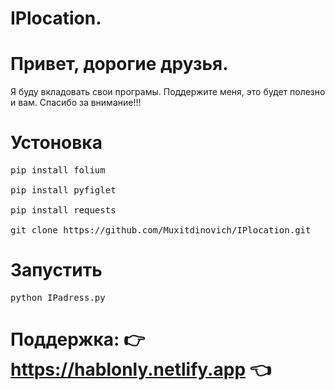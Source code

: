 # IPlocation.
# Привет, дорогие друзья.
Я буду вкладовать свои програмы. Поддержите меня, это будет полезно и вам. Спасибо за внимание!!!
# Устоновка
<pre>
pip install folium

pip install pyfiglet

pip install requests

git clone https://github.com/Muxitdinovich/IPlocation.git
</pre>
# Запустить
<pre>
python IPadress.py
</pre>
# Поддержка: 👉 https://hablonly.netlify.app 👈
